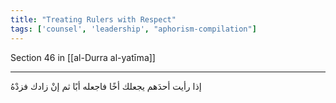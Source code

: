 ```yaml
---
title: "Treating Rulers with Respect"
tags: ['counsel', 'leadership', "aphorism-compilation"]
---
```


 Section 46 in [[al-Durra al-yatīma]]

---
إذا رأيت أحدَهم يجعلك أخًا فاجعله أبًا ثم إنْ زادك فزدْهُ

